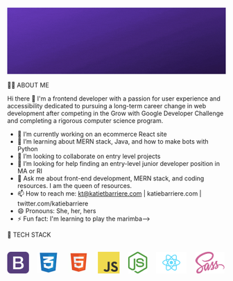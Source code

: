 ![Katie Barriere Banner](img/katie-barriere.gif)

:woman_technologist: ABOUT ME

Hi there 👋 I'm a frontend developer with a passion for user experience and accessibility dedicated to pursuing a long-term career change in web development after competing in the Grow with Google Developer Challenge and completing a rigorous computer science program.

- 🔭 I’m currently working on an ecommerce React site
- 🌱 I’m learning about MERN stack, Java, and how to make bots with Python
- 👯 I’m looking to collaborate on entry level projects
- 🤔 I’m looking for help finding an entry-level junior developer position in MA or RI
- 💬 Ask me about front-end development, MERN stack, and coding resources. I am the queen of resources.
- 📫 How to reach me: kt@katietbarriere.com | katiebarriere.com | twitter.com/katiebarriere
- 😄 Pronouns: She, her, hers
- ⚡ Fun fact: I'm learning to play the marimba-->

:floppy_disk: TECH STACK </h2>

<br>
<img src="img/bootstrap.png" height="50px" style="max-width: 100%;"> &nbsp; &nbsp;
<img src="img/css.png" height="50px" style="max-width: 100%;"> &nbsp; &nbsp;
<img src="img/html.png" height="50px" style="max-width: 100%;"> &nbsp; &nbsp;
<img src="img/js-logo.png" height="50px" style="max-width: 100%;"> &nbsp; &nbsp;
<img src="img/node.svg" height="50px" style="max-width: 100%;"> &nbsp; &nbsp;
<img src="img/react.png" height="50px" style="max-width: 100%;"> &nbsp; &nbsp;
<img src="img/sass.png" height="50px" style="max-width: 100%;"> &nbsp; &nbsp;
</p>
<br>
